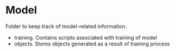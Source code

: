 # Model

Folder to keep track of model-related information. 

* training. Contains scripts associated with training of model
* objects. Stores objects generated as a result of training process
